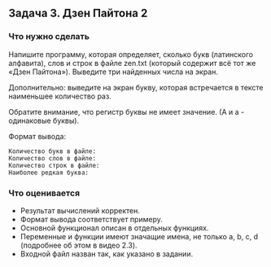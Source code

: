 ## Задача 3. Дзен Пайтона 2
### Что нужно сделать
Напишите программу, которая определяет, сколько букв (латинского алфавита), слов и строк в файле zen.txt (который содержит всё тот же «Дзен Пайтона»). Выведите три найденных числа на экран.

Дополнительно: выведите на экран букву, которая встречается в тексте наименьшее количество раз.

Обратите внимание, что регистр буквы не имеет значение. (А и а - одинаковые буквы).

Формат вывода:
```
Количество букв в файле: 
Количество слов в файле: 
Количество строк в файле: 
Наиболее редкая буква: 
```
### Что оценивается
- Результат вычислений корректен.
- Формат вывода соответствует примеру.
- Основной функционал описан в отдельных функциях.
- Переменные и функции имеют значащие имена, не только a, b, c, d (подробнее об этом в видео 2.3).
- Входной файл назван так, как указано в задании.
